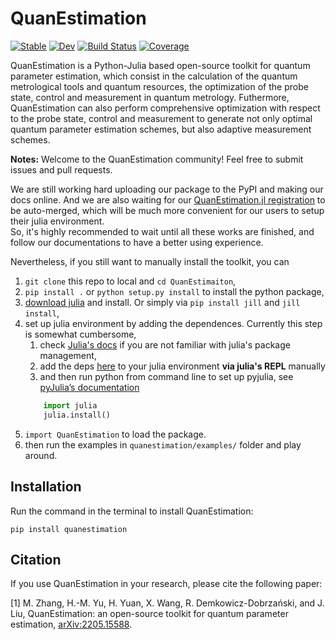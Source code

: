 # QuanEstimation


<!-- needs to be modified -->
[![Stable](https://img.shields.io/badge/docs-stable-blue.svg)](https://HuaimingYuuu.github.io/QuanEstimation.jl/stable)
[![Dev](https://img.shields.io/badge/docs-dev-blue.svg)](https://HuaimingYuuu.github.io/QuanEstimation.jl/dev)
[![Build Status](https://github.com/HuaimingYuuu/QuanEstimation.jl/workflows/CI/badge.svg)](https://github.com/HuaimingYuuu/QuanEstimation.jl/actions)
[![Coverage](https://codecov.io/gh/HuaimingYuuu/QuanEstimation.jl/branch/master/graph/badge.svg)](https://codecov.io/gh/HuaimingYuuu/QuanEstimation.jl)
<!-- needs to be modified -->
QuanEstimation is a Python-Julia based open-source toolkit for quantum parameter estimation, which consist in the calculation of the quantum metrological tools and quantum resources, the optimization of the probe state, control and measurement in quantum metrology. Futhermore, QuanEstimation can also perform comprehensive optimization with respect to the probe state, control and measurement to generate not only optimal quantum parameter estimation schemes, but also adaptive measurement schemes. 

**Notes:** 
Welcome to the QuanEstimation community! Feel free to submit issues and pull requests.

We are still working hard uploading our package to the PyPI and making our docs online. And we are also waiting for our [QuanEstimation.jl registration](https://github.com/JuliaRegistries/General/pull/61399#issuecomment-1142241816) to be auto-merged, which will be much more convenient for our users to setup their julia environment.  
So, it's highly recommended to wait until all these works are finished, and follow our documentations to have a better using experience.

Nevertheless, if you still want to manually install the toolkit, you can
1. `git clone` this repo to local and `cd QuanEstimaiton`,
2. `pip install .` or `python setup.py install` to install the python package,
3. [download julia](https://julialang.org/downloads/) and install. Or simply via `pip install jill` and `jill install`,
4. set up  julia environment by adding the dependences. Currently this step is somewhat cumbersome,
    1. check [Julia's docs](https://docs.julialang.org/en/v1/stdlib/Pkg/) if you  are not familiar with julia's package management,
    2. add the deps [here](https://github.com/QuanEstimation/QuanEstimation.jl/blob/e1b3b5ab5ac23c01eacd56de5440fcdcf36358d4/Project.toml#L6) to your julia environment **via julia's REPL** manually
    3. and then run python from command line to set up pyjulia, see [pyJulia’s documentation](https://pyjulia.readthedocs.io/en/stable/)
    ```python
        import julia
        julia.install()
    ```
5. `import QuanEstimation` to load the package. 
6. then run the examples in `quanestimation/examples/` folder and play around.

## Installation
Run the command in the terminal to install QuanEstimation:  

~~~
pip install quanestimation
~~~

## Citation
If you use QuanEstimation in your research, please cite the following paper:

[1] M. Zhang, H.-M. Yu, H. Yuan, X. Wang, R. Demkowicz-Dobrzański, and J. Liu, 
QuanEstimation: an open-source toolkit for quantum parameter estimation, 
[arXiv:2205.15588](https://doi.org/10.48550/arXiv.2205.15588).

